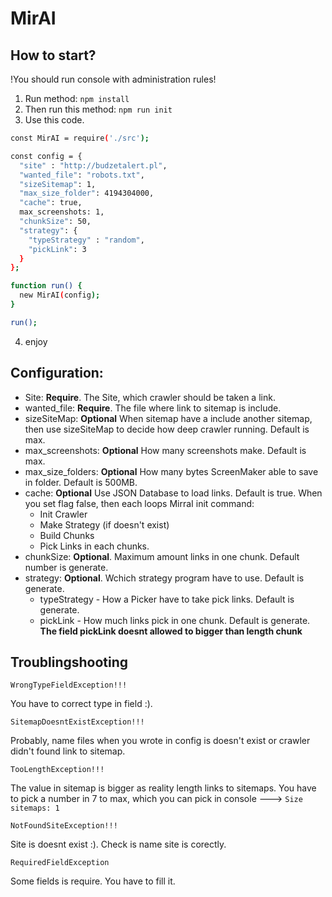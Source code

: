 # MirAI

## How to start?
!You should run console with administration rules!
1. Run method:
``
npm install
``
2. Then run this method:
``
npm run init
``
3. Use this code.
```sh
const MirAI = require('./src');

const config = {
  "site" : "http://budzetalert.pl",
  "wanted_file": "robots.txt",
  "sizeSitemap": 1,
  "max_size_folder": 4194304000,
  "cache": true,
  max_screenshots: 1,
  "chunkSize": 50,
  "strategy": {
    "typeStrategy" : "random",
    "pickLink": 3
  }
};

function run() {
  new MirAI(config);
}

run();
```
4. enjoy

## Configuration:
  - Site: **Require**. The Site, which crawler should be taken a link.
  - wanted_file: **Require**. The file where link to sitemap is include.
  - sizeSiteMap: **Optional** When sitemap have a include another sitemap, then use sizeSiteMap to decide how deep crawler running. Default is max.
  - max_screenshots: **Optional** How many screenshots make. Default is max.
  - max_size_folders: **Optional** How many bytes ScreenMaker able to save in folder. Default is 500MB.
  - cache: **Optional** Use JSON Database to load links. Default is true. When you set flag false, then each loops MirraI init command:
    - Init Crawler
    - Make Strategy (if doesn't exist)
    - Build Chunks
    - Pick Links in each chunks.
  - chunkSize: **Optional**. Maximum amount links in one chunk. Default number is generate.
  - strategy: **Optional**. Wchich strategy program have to use. Default is generate.
    - typeStrategy - How a Picker have to take pick links. Default is generate.
    - pickLink - How much links pick in one chunk. Default is generate. **The field pickLink doesnt allowed to bigger than length chunk**
 
 ## Troublingshooting
 
```
WrongTypeFieldException!!!
```
You have to correct type in field :).

```
SitemapDoesntExistException!!!
```
Probably, name files when you wrote in config is doesn't exist or crawler didn't found link to sitemap.

```
TooLengthException!!!
```
The value in sitemap is bigger as reality length links to sitemaps. You have to pick a number in 7 to max, which you can pick in console ---> ``Size sitemaps: 1``

```
NotFoundSiteException!!!
```
Site is doesnt exist :). Check is name site is corectly.

```
RequiredFieldException
```
Some fields is require. You have to fill it.






  
